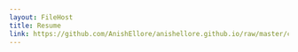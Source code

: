 ```yaml
---
layout: FileHost
title: Resume
link: https://github.com/AnishEllore/anishellore.github.io/raw/master/content/AnishElloreResume.pdf
---
```

